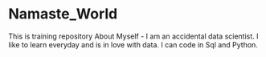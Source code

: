 # Namaste_World
This is training repository
About Myself - I am an accidental data scientist. I like to learn everyday and is in love with data. I can code in Sql and Python.

